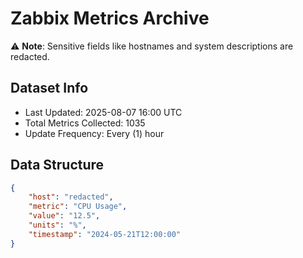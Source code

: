 # Zabbix Metrics Archive

⚠️ **Note**: Sensitive fields like hostnames and system descriptions are redacted.

## Dataset Info
- Last Updated: 2025-08-07 16:00 UTC
- Total Metrics Collected: 1035
- Update Frequency: Every (1) hour

## Data Structure
```json
{
    "host": "redacted",
    "metric": "CPU Usage",
    "value": "12.5",
    "units": "%",
    "timestamp": "2024-05-21T12:00:00"
}
```
